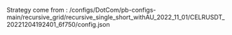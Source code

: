 Strategy come from : /configs/DotCom/pb-configs-main/recursive_grid/recursive_single_short_withAU_2022_11_01/CELRUSDT_20221204192401_6f750/config.json